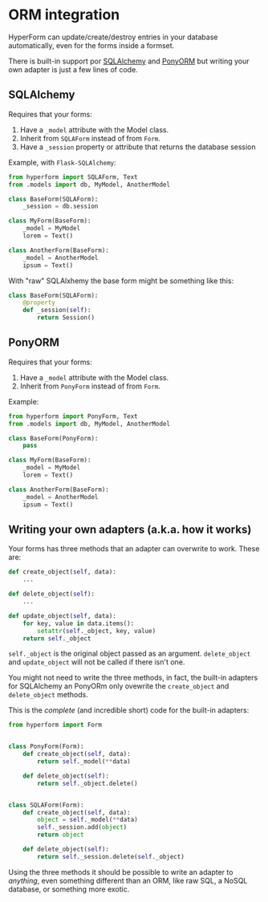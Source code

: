 
# ORM integration

HyperForm can update/create/destroy entries in your database automatically, even for the forms inside a formset.

There is built-in support por [SQLAlchemy](https://www.sqlalchemy.org/) and [PonyORM](https://ponyorm.org/) but writing your own adapter is just a few lines of code.

## SQLAlchemy

Requires that your forms:

1. Have a `_model` attribute with the Model class.
2. Inherit from `SQLAForm` instead of from `Form`.
3. Have a `_session` property or attribute that returns the database session

Example, with `Flask-SQLAlchemy`:

```python
from hyperform import SQLAForm, Text
from .models import db, MyModel, AnotherModel

class BaseForm(SQLAForm):
    _session = db.session

class MyForm(BaseForm):
    _model = MyModel
    lorem = Text()

class AnotherForm(BaseForm):
    _model = AnotherModel
    ipsum = Text()

```

With "raw" SQLAlxhemy the base form might be something like this:

```python
class BaseForm(SQLAForm):
    @property
    def _session(self):
        return Session()

```

## PonyORM

Requires that your forms:

1. Have a `_model` attribute with the Model class.
2. Inherit from `PonyForm` instead of from `Form`.

Example:

```python
from hyperform import PonyForm, Text
from .models import db, MyModel, AnotherModel

class BaseForm(PonyForm):
    pass

class MyForm(BaseForm):
    _model = MyModel
    lorem = Text()

class AnotherForm(BaseForm):
    _model = AnotherModel
    ipsum = Text()

```


## Writing your own adapters (a.k.a. how it works)

Your forms has three methods that an adapter can overwrite to work. These are:

```python
def create_object(self, data):
    ...

def delete_object(self):
    ...

def update_object(self, data):
    for key, value in data.items():
        setattr(self._object, key, value)
    return self._object

```

`self._object` is the original object passed as an argument. `delete_object` and `update_object` will not be called if there isn't one.

You might not need to write the three methods, in fact, the built-in adapters for SQLAlchemy an PonyORm only ovewrite the `create_object` and `delete_object` methods.

This is the *complete* (and incredible short) code for the built-in adapters:

```python
from hyperform import Form


class PonyForm(Form):
    def create_object(self, data):
        return self._model(**data)

    def delete_object(self):
        return self._object.delete()


class SQLAForm(Form):
    def create_object(self, data):
        object = self._model(**data)
        self._session.add(object)
        return object

    def delete_object(self):
        return self._session.delete(self._object)

```

Using the three methods it should be possible to write an adapter to *anything*, even something different than an ORM, like raw SQL, a NoSQL database, or something more exotic.
